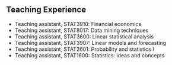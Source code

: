 ## Teaching Experience


<ul style="margin:0 0 5px;">
  <li>Teaching assistant, STAT3910: Financial economics </li>
  <li>Teaching assistant, STAT8017: Data mining techniques </li>
  <li> Teaching assistant, STAT3600: Linear statistical analysis </li>
  <li> Teaching assistant, STAT3907: Linear models and forecasting </li>
  <li> Teaching assistant, STAT2601: Probability and statistics I</li>
  <li> Teaching assistant, STAT1600: Statistics: ideas and concepts</li>
</ul>

<h4 style="margin:0 10px 0;"></h4>
